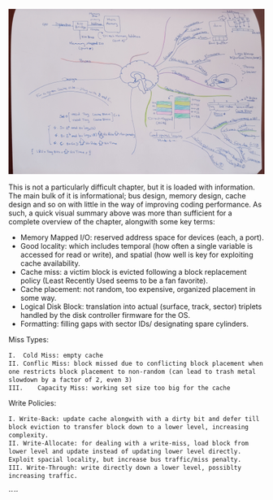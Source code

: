 ![Some kind of way of dealing with the mass of information in this chapter](https://raw.githubusercontent.com/Adhamkmopp/cmu-comp-systems/master/Extras/ch6.jpg)


This is not a particularly difficult chapter, but it is loaded with information. The main bulk of it is informational; bus design, memory design, cache design and so on with little in the way of improving coding performance. As such, a quick visual summary above was more than sufficient for a complete overview of the chapter, alongwith some key terms:


* Memory Mapped I/O: reserved address space for devices (each, a port).
* Good locality: which includes temporal (how often a single variable is accessed for read or write), and spatial (how well is key for exploiting cache availability.
* Cache miss: a victim block is evicted following a block replacement policy (Least Recently Used seems to be a fan favorite).
* Cache placement: not random, too expensive, organized placement in some way. 
* Logical Disk Block: translation into actual (surface, track, sector) triplets handled by the disk controller firmware for the OS.
* Formatting: filling gaps with sector IDs/ designating spare cylinders.

Miss Types:

    I.  Cold Miss: empty cache
    II. Conflic Miss: block missed due to conflicting block placement when one restricts block placement to non-random (can lead to trash metal slowdown by a factor of 2, even 3)
    III.    Capacity Miss: working set size too big for the cache

Write Policies:

    I. Write-Back: update cache alongwith with a dirty bit and defer till block eviction to transfer block down to a lower level, increasing complexity.
    II. Write-Allocate: for dealing with a write-miss, load block from lower level and update instead of updating lower level directly. Exploit spacial locality, but increase bus traffic/miss penalty.
    III. Write-Through: write directly down a lower level, possiblty increasing traffic.
⋅⋅*⋅⋅*

